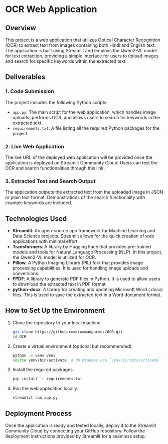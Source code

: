 
# OCR Web Application

## Overview
This project is a web application that utilizes Optical Character Recognition (OCR) to extract text from images containing both Hindi and English text. The application is built using Streamlit and employs the Qwen2-VL model for text extraction, providing a simple interface for users to upload images and search for specific keywords within the extracted text.

## Deliverables

### 1. Code Submission
The project includes the following Python scripts:
- `app.py`: The main script for the web application, which handles image uploads, performs OCR, and allows users to search for keywords in the extracted text.
- `requirements.txt`: A file listing all the required Python packages for the project.

### 2. Live Web Application
The live URL of the deployed web application will be provided once the application is deployed on Streamlit Community Cloud. Users can test the OCR and search functionalities through this link.

### 3. Extracted Text and Search Output
The application outputs the extracted text from the uploaded image in JSON or plain text format. Demonstrations of the search functionality with example keywords are included.

## Technologies Used
- **Streamlit**: An open-source app framework for Machine Learning and Data Science projects. Streamlit allows for the quick creation of web applications with minimal effort.
- **Transformers**: A library by Hugging Face that provides pre-trained models and tools for Natural Language Processing (NLP). In this project, the Qwen2-VL model is utilized for OCR.
- **Pillow**: A Python Imaging Library (PIL) fork that provides image processing capabilities. It is used for handling image uploads and conversions.
- **FPDF**: A library to generate PDF files in Python. It is used to allow users to download the extracted text in PDF format.
- **python-docx**: A library for creating and updating Microsoft Word (.docx) files. This is used to save the extracted text in a Word document format.

## How to Set Up the Environment
1. Clone the repository to your local machine.
   ```bash
   git clone https://github.com/rummanparvez/OCR.git
   cd OCR
   ```

2. Create a virtual environment (optional but recommended).
   ```bash
   python -m venv venv
   source venv/bin/activate  # On Windows use `venv\Scripts\activate`
   ```

3. Install the required packages.
   ```bash
   pip install -r requirements.txt
   ```

4. Run the web application locally.
   ```bash
   streamlit run app.py
   ```

## Deployment Process
Once the application is ready and tested locally, deploy it to the Streamlit Community Cloud by connecting your GitHub repository. Follow the deployment instructions provided by Streamlit for a seamless setup.

